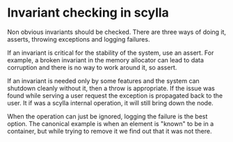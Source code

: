 # Invariant checking in scylla

Non obvious invariants should be checked. There are three ways of
doing it, asserts, throwing exceptions and logging failures.

If an invariant is critical for the stability of the system, use an
assert. For example, a broken invariant in the memory allocator can
lead to data corruption and there is no way to work around it, so
assert.

If an invariant is needed only by some features and the system can
shutdown cleanly without it, then a throw is appropriate. If the issue
was found while serving a user request the exception is propagated
back to the user. It if was a scylla internal operation, it will still
bring down the node.

When the operation can just be ignored, logging the failure is the
best option. The canonical example is when an element is "known" to be
in a container, but while trying to remove it we find out that it was
not there.
